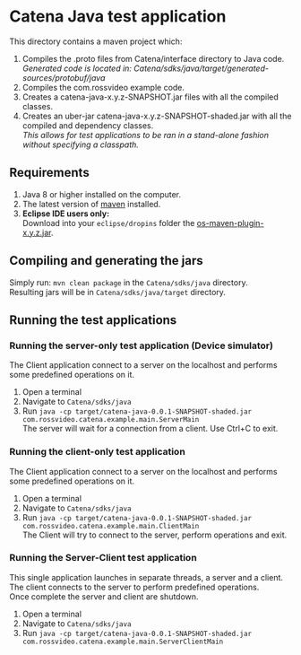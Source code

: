 # Catena Java test application

This directory contains a maven project which:
1. Compiles the .proto files from Catena/interface directory to Java code.  
*Generated code is located in: Catena/sdks/java/target/generated-sources/protobuf/java*
2. Compiles the com.rossvideo example code.
3. Creates a catena-java-x.y.z-SNAPSHOT.jar files with all the compiled classes.
4. Creates an uber-jar catena-java-x.y.z-SNAPSHOT-shaded.jar with all the compiled and dependency classes.  
*This allows for test applications to be ran in a stand-alone fashion without specifying a classpath.*

## Requirements
1. Java 8 or higher installed on the computer.
2. The latest version of [maven](https://maven.apache.org/download.cgi) installed.
3. **Eclipse IDE users only:**  
   Download into your `eclipse/dropins` folder the [os-maven-plugin-x.y.z.jar](https://repo1.maven.org/maven2/kr/motd/maven/os-maven-plugin/).

## Compiling and generating the jars
Simply run: `mvn clean package` in the `Catena/sdks/java` directory.  
Resulting jars will be in `Catena/sdks/java/target` directory.

## Running the test applications

### Running the server-only test application (Device simulator)
The Client application connect to a server on the localhost and performs some predefined operations on it.

1. Open a terminal
2. Navigate to `Catena/sdks/java`
3. Run `java -cp target/catena-java-0.0.1-SNAPSHOT-shaded.jar com.rossvideo.catena.example.main.ServerMain`  
The server will wait for a connection from a client.  Use Ctrl+C to exit.

### Running the client-only test application
The Client application connect to a server on the localhost and performs some predefined operations on it.

1. Open a terminal
2. Navigate to `Catena/sdks/java`
3. Run `java -cp target/catena-java-0.0.1-SNAPSHOT-shaded.jar com.rossvideo.catena.example.main.ClientMain`  
The Client will try to connect to the server, perform operations and exit.

### Running the Server-Client test application
This single application launches in separate threads, a server and a client.  The client connects to the server to perform predefined operations.  
Once complete the server and client are shutdown.
1. Open a terminal
2. Navigate to `Catena/sdks/java`
3. Run `java -cp target/catena-java-0.0.1-SNAPSHOT-shaded.jar com.rossvideo.catena.example.main.ServerClientMain`  


